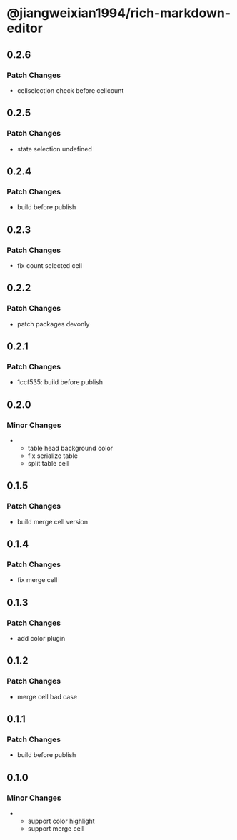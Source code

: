 # @jiangweixian1994/rich-markdown-editor

## 0.2.6

### Patch Changes

- cellselection check before cellcount

## 0.2.5

### Patch Changes

- state selection undefined

## 0.2.4

### Patch Changes

- build before publish

## 0.2.3

### Patch Changes

- fix count selected cell

## 0.2.2

### Patch Changes

- patch packages devonly

## 0.2.1

### Patch Changes

- 1ccf535: build before publish

## 0.2.0

### Minor Changes

- - table head background color
  - fix serialize table
  - split table cell

## 0.1.5

### Patch Changes

- build merge cell version

## 0.1.4

### Patch Changes

- fix merge cell

## 0.1.3

### Patch Changes

- add color plugin

## 0.1.2

### Patch Changes

- merge cell bad case

## 0.1.1

### Patch Changes

- build before publish

## 0.1.0

### Minor Changes

- - support color highlight
  - support merge cell
